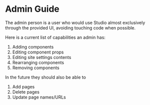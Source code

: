# Admin Guide

The admin person is a user who would use Studio almost exclusively through the provided UI, avoiding touching code when possible.

Here is a current list of capabilities an admin has:

1. Adding components
2. Editing component props
3. Editing site settings contents
4. Rearranging components
5. Removing components

In the future they should also be able to 

1. Add pages
2. Delete pages
3. Update page names/URLs
